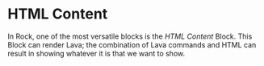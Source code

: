# HTML Content

In Rock, one of the most versatile blocks is the *HTML Content* Block. This Block can render Lava; the combination of Lava commands and HTML can result in showing whatever it is that we want to show.